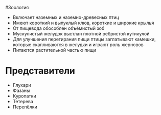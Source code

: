 #Зоология 
- Включает наземных и наземно-древесных птиц
- Имеют короткий и выпуклый клюв, короткие и широкие крылья
- От пищевода обособлен объёмистый зоб
- Мускулистый желудок выстлан плотной ребристой кутикулой
- Для улучшения перетирания пищи птицы заглатывают камешки, которые скапливаются в желудки и играют роль жерновов
- Питаются растительной частью пищи
# Представители 
- Глухари
- Фазаны
- Куропатки 
- Тетерева
- Перепёлки  